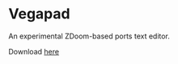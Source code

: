 # Vegapad 

An experimental ZDoom-based ports text editor.

Download [here](https://github.com/dpteam/Vegapad/releases)